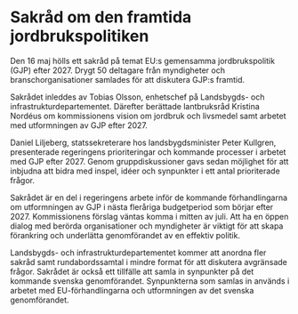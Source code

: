 # Sakråd om den framtida jordbrukspolitiken

Den 16 maj hölls ett sakråd på temat EU:s gemensamma jordbrukspolitik (GJP) efter 2027. Drygt 50 deltagare från myndigheter och branschorganisationer samlades för att diskutera GJP:s framtid.

Sakrådet inleddes av Tobias Olsson, enhetschef på Landsbygds- och infrastrukturdepartementet. Därefter berättade lantbruksråd Kristina Nordéus om kommissionens vision om jordbruk och livsmedel samt arbetet med utformningen av GJP efter 2027.

Daniel Liljeberg, statssekreterare hos landsbygdsminister Peter Kullgren, presenterade regeringens prioriteringar och kommande processer i arbetet med GJP efter 2027. Genom gruppdiskussioner gavs sedan möjlighet för att inbjudna att bidra med inspel, idéer och synpunkter i ett antal prioriterade frågor.

Sakrådet är en del i regeringens arbete inför de kommande förhandlingarna om utformningen av GJP i nästa fleråriga budgetperiod som börjar efter 2027. Kommissionens förslag väntas komma i mitten av juli. Att ha en öppen dialog med berörda organisationer och myndigheter är viktigt för att skapa förankring och underlätta genomförandet av en effektiv politik.

Landsbygds- och infrastrukturdepartementet kommer att anordna fler sakråd samt rundabordssamtal i mindre format för att diskutera avgränsade frågor. Sakrådet är också ett tillfälle att samla in synpunkter på det kommande svenska genomförandet. Synpunkterna som samlas in används i arbetet med EU-förhandlingarna och utformningen av det svenska genomförandet.

